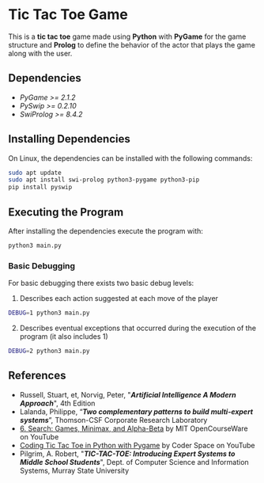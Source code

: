 # Tic Tac Toe Game

This is a **tic tac toe** game made using **Python** with **PyGame** for the game structure and **Prolog** to define the behavior of the actor that plays the game along with the user.

## Dependencies
- *PyGame >= 2.1.2*
- *PySwip >= 0.2.10*
- *SwiProlog >= 8.4.2*

## Installing Dependencies

On Linux, the dependencies can be installed with the following commands:

```bash
sudo apt update
sudo apt install swi-prolog python3-pygame python3-pip
pip install pyswip
```

## Executing the Program

After installing the dependencies execute the program with:

```bash
python3 main.py
```
### Basic Debugging

For basic debugging there exists two basic debug levels:

1. Describes each action suggested at each move of the player

```bash
DEBUG=1 python3 main.py
```

2. Describes eventual exceptions that occurred during the execution of the program (it also includes 1)

```bash
DEBUG=2 python3 main.py
```

## References
- Russell, Stuart, et, Norvig, Peter, "***Artificial Intelligence A Modern Approach***", 4th Edition
- Lalanda, Philippe, “***Two complementary patterns to build multi-expert systems***”, Thomson-CSF Corporate Research Laboratory
- [6. Search: Games, Minimax, and Alpha-Beta](https://www.youtube.com/watch?v=STjW3eH0Cik) by MIT OpenCourseWare on YouTube
- [Coding Tic Tac Toe in Python with Pygame](https://www.youtube.com/watch?v=q_Nzuyvf3tw) by Coder Space on YouTube
- Pilgrim, A. Robert, "***TIC-TAC-TOE: Introducing Expert Systems to Middle School Students***", Dept. of Computer Science and Information Systems, Murray State University
